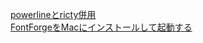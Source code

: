 
[powerlineとricty併用](https://qiita.com/park-jh/items/3c5b9b4aa5619a3631b3)  
[FontForgeをMacにインストールして起動する]( https://qiita.com/xiaca/items/94984e2c63800fe4c3d )
